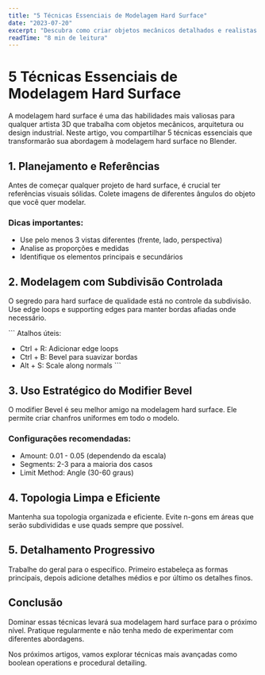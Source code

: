 ```yaml
---
title: "5 Técnicas Essenciais de Modelagem Hard Surface"
date: "2023-07-20"
excerpt: "Descubra como criar objetos mecânicos detalhados e realistas usando técnicas avançadas de modelagem hard surface no Blender."
readTime: "8 min de leitura"
---
```


# 5 Técnicas Essenciais de Modelagem Hard Surface

A modelagem hard surface é uma das habilidades mais valiosas para qualquer artista 3D que trabalha com objetos mecânicos, arquitetura ou design industrial. Neste artigo, vou compartilhar 5 técnicas essenciais que transformarão sua abordagem à modelagem hard surface no Blender.

## 1. Planejamento e Referências

Antes de começar qualquer projeto de hard surface, é crucial ter referências visuais sólidas. Colete imagens de diferentes ângulos do objeto que você quer modelar.

### Dicas importantes:
- Use pelo menos 3 vistas diferentes (frente, lado, perspectiva)
- Analise as proporções e medidas
- Identifique os elementos principais e secundários

## 2. Modelagem com Subdivisão Controlada

O segredo para hard surface de qualidade está no controle da subdivisão. Use edge loops e supporting edges para manter bordas afiadas onde necessário.

\`\`\`
Atalhos úteis:
- Ctrl + R: Adicionar edge loops
- Ctrl + B: Bevel para suavizar bordas
- Alt + S: Scale along normals
\`\`\`

## 3. Uso Estratégico do Modifier Bevel

O modifier Bevel é seu melhor amigo na modelagem hard surface. Ele permite criar chanfros uniformes em todo o modelo.

### Configurações recomendadas:
- Amount: 0.01 - 0.05 (dependendo da escala)
- Segments: 2-3 para a maioria dos casos
- Limit Method: Angle (30-60 graus)

## 4. Topologia Limpa e Eficiente

Mantenha sua topologia organizada e eficiente. Evite n-gons em áreas que serão subdivididas e use quads sempre que possível.

## 5. Detalhamento Progressivo

Trabalhe do geral para o específico. Primeiro estabeleça as formas principais, depois adicione detalhes médios e por último os detalhes finos.

## Conclusão

Dominar essas técnicas levará sua modelagem hard surface para o próximo nível. Pratique regularmente e não tenha medo de experimentar com diferentes abordagens.

Nos próximos artigos, vamos explorar técnicas mais avançadas como boolean operations e procedural detailing.
